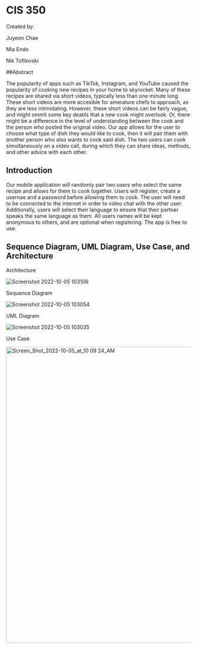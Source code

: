 # CIS 350

Created by:

Juyeon Chae

Mia Endo

Nik Tofilovski

##Abstract

The popularity of apps such as TikTok, Instagram, and YouTube caused the popularity of cooking new recipes in your home to skyrocket. Many of these recipes are shared via short videos, typically less than one minute long. These short videos are more accesible for amerature chefs to approach, as they are less intimidating. However, these short videos can be fairly vague, and might ommit some key deatils that a new cook might overlook. Or, there might be a difference in the level of understanding between the cook and the person who posted the original video. Our app allows for the user to choose what type of dish they would like to cook, then it will pair them with another person who also wants to cook said dish. The two users can cook simultaneously on a video call, during which they can share ideas, methods, and other advice with each other.

## Introduction

Our mobile application will randomly pair two users who select the same recipe and allows for them to cook together. Users will register, create a usernae and a password before allowing them to cook. The user will need to be connected to the internet in order to video chat with the other user. Additionally, users will select their language to ensure that their partner speaks the same language as them. All users names will be kept anonymous to others, and are optional when registering. The app is free to use.


## Sequence Diagram, UML Diagram, Use Case, and Architecture 

Architecture

![Screenshot 2022-10-05 103106](https://user-images.githubusercontent.com/97745229/194086607-254ca9cb-367b-4da9-a791-58fb8e245f4a.png)

Sequence Diagram

![Screenshot 2022-10-05 103054](https://user-images.githubusercontent.com/97745229/194086644-cedc9c86-939c-48d6-8492-03e52b51c26e.png)

UML Diagram

![Screenshot 2022-10-05 103035](https://user-images.githubusercontent.com/97745229/194086664-d00acecb-fe18-47f1-87c4-ebc0e97e4cfc.png)

Use Case

<img width="807" alt="Screen_Shot_2022-10-05_at_10 09 24_AM" src="https://user-images.githubusercontent.com/97745229/194086212-7c3bb9ea-3c34-4140-bbdb-d5c9392ed910.png">

